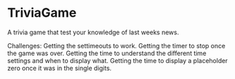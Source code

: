 # TriviaGame

A trivia game that test your knowledge of last weeks news.  

Challenges:
Getting the settimeouts to work.  Getting the timer to stop once the game was over.  Getting the time to understand the different time settings and when to display what.  Getting the time to display a placeholder zero once it was in the single digits.  
